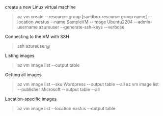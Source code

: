 create a new Linux virtual machine
<blockquote>
az vm create --resource-group [sandbox resource group name] --location westus --name SampleVM --image Ubuntu2204 --admin-username azureuser --generate-ssh-keys --verbose
</blockquote>

Connecting to the VM with SSH
<blockquote>
ssh azureuser@<public-ip-address>
</blockquote>

Listing images
<blockquote>
az vm image list --output table
</blockquote>

Getting all images
<blockquote>
az vm image list --sku Wordpress --output table --all
az vm image list --publisher Microsoft --output table --all
</blockquote>

Location-specific images
<blockquote>
az vm image list --location eastus --output table
</blockquote>

<blockquote>

</blockquote>

<blockquote>

</blockquote>

<blockquote>

</blockquote>

<blockquote>

</blockquote>
